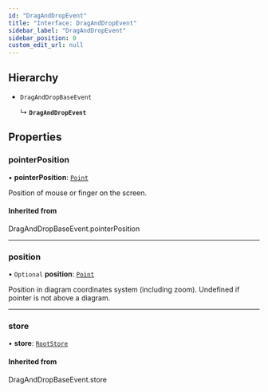 ```yaml
---
id: "DragAndDropEvent"
title: "Interface: DragAndDropEvent"
sidebar_label: "DragAndDropEvent"
sidebar_position: 0
custom_edit_url: null
---
```


## Hierarchy

- `DragAndDropBaseEvent`

  ↳ **`DragAndDropEvent`**

## Properties

### pointerPosition

• **pointerPosition**: [`Point`](../#point)

Position of mouse or finger on the screen.

#### Inherited from

DragAndDropBaseEvent.pointerPosition

___

### position

• `Optional` **position**: [`Point`](../#point)

Position in diagram coordinates system (including zoom). Undefined if pointer is not above a diagram.

___

### store

• **store**: [`RootStore`](../classes/RootStore.md)

#### Inherited from

DragAndDropBaseEvent.store
